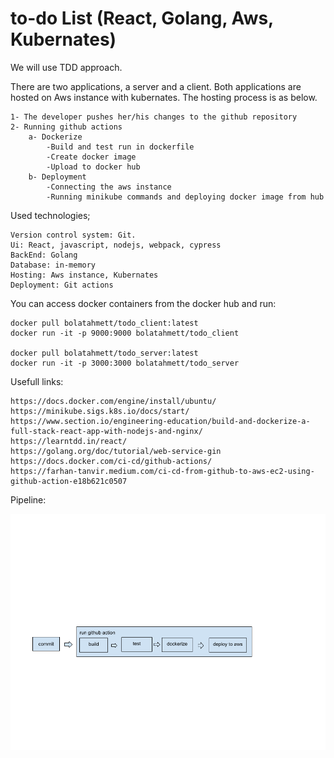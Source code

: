 # to-do List (React, Golang, Aws, Kubernates)

We will use TDD approach.

There are two applications, a server and a client. Both applications are hosted on Aws instance with kubernates. The hosting process is as below.

    1- The developer pushes her/his changes to the github repository
    2- Running github actions
        a- Dockerize
            -Build and test run in dockerfile
            -Create docker image
            -Upload to docker hub
        b- Deployment
            -Connecting the aws instance
            -Running minikube commands and deploying docker image from hub

Used technologies;

    Version control system: Git.
    Ui: React, javascript, nodejs, webpack, cypress 
    BackEnd: Golang
    Database: in-memory
    Hosting: Aws instance, Kubernates
    Deployment: Git actions

You can access docker containers from the docker hub and run:

    docker pull bolatahmett/todo_client:latest
    docker run -it -p 9000:9000 bolatahmett/todo_client 

    docker pull bolatahmett/todo_server:latest
    docker run -it -p 3000:3000 bolatahmett/todo_server 

Usefull links:

    https://docs.docker.com/engine/install/ubuntu/
    https://minikube.sigs.k8s.io/docs/start/
    https://www.section.io/engineering-education/build-and-dockerize-a-full-stack-react-app-with-nodejs-and-nginx/
    https://learntdd.in/react/
    https://golang.org/doc/tutorial/web-service-gin
    https://docs.docker.com/ci-cd/github-actions/
    https://farhan-tanvir.medium.com/ci-cd-from-github-to-aws-ec2-using-github-action-e18b621c0507

Pipeline:

![Pipeline](./pipeline.png)
